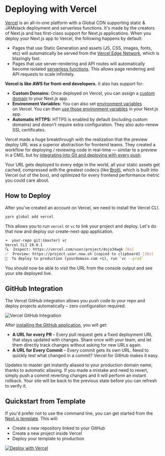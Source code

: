 # Deploying with Vercel

[Vercel](https://vercel.com/) is an all-in-one platform with a Global CDN supporting static & JAMstack deployment and serverless functions. It's made by the creators of Next.js and has first-class support for Next.js applications. When you deploy your Next.js app to Vercel, the following happens by default:

- Pages that use Static Generation and assets (JS, CSS, images, fonts, etc) will automatically be served from the [Vercel Edge Network](https://vercel.com/edge-network), which is blazingly fast.
- Pages that use server-rendering and API routes will automatically become isolated [serverless functions](https://vercel.com/docs/v2/serverless-functions/introduction). This allows page rendering and API requests to scale infinitely.

**Vercel is like AWS for front-end developers.** It also has support for:

- **Custom Domains:** Once deployed on Vercel, you can assign a [custom domain](https://vercel.com/docs/v2/custom-domains) to your Next.js app.
- **Environment Variables:** You can also set [environment variables](https://zeit.co/docs/v2/build-step#environment-variables) on Vercel. You can then [use those environment variables](https://nextjs.org/docs/api-reference/next.config.js/environment-variables) in your Next.js app.
- **Automatic HTTPS:** HTTPS is enabled by default (including custom domains) and doesn't require extra configuration. They also auto-renew SSL certificates.

Vercel made a huge breakthrough with the realization that the preview deploy URL was a superior abstraction for frontend teams. They created a workflow for deploying / reviewing code in real-time — similar to a preview in a CMS, but by [integrating into Git and deploying with every push](https://vercel.com/github).

Your URL gets deployed to every edge in the world, all your static assets get cached, compressed with the greatest codecs (like [Brotli](https://medium.com/oyotech/how-brotli-compression-gave-us-37-latency-improvement-14d41e50fee4), which is built into Vercel out of the box), and optimized for every frontend performance metric you could care about.

## How to Deploy

After you've created an account on Vercel, we need to install the Vercel CLI.

```bash
yarn global add vercel
```

This allows you to run `vercel` or `vc` to link your project and deploy. Let's do that now and deploy our create-next-app application.

```bash
➜  your-repo git:(master) vc
Vercel CLI 19.0.1
🔍  Inspect: https://vercel.com/user/project/4ojo34wgk [6s]
✅  Preview: https://project.user.now.sh [copied to clipboard] [38s]
📝  To deploy to production (yourdomain.com +1), run `vc --prod`
```

You should now be able to visit the URL from the console output and see your site deployed live.

## GitHub Integration

The Vercel GitHub integration allows you push code to your repo and deploy projects automatically – zero configuration required.

![Vercel GitHub Integration](/vercel-github.png)

After [installing the GitHub application](https://vercel.com/github), you will get:

- **A URL for every PR** – Every pull request gets a fixed deployment URL that stays updated with changes. Share once with your team, and let them directly track changes without asking for new URLs again.
- **A URL for Every Commit** – Every commit gets its own URL. Need to quickly test what changed in a commit? Vercel for GitHub makes it easy.

Updates to master get instantly aliased to your production domain name, thanks to automatic aliasing. If you made a mistake and need to revert, simply push a commit reverting changes and it will perform an instant rollback. Your site will be back to the previous state before you can refresh to verify it.

## Quickstart from Template

If you'd prefer not to use the command line, you can get started from the [Next.js template](https://vercel.com/import/nextjs). This will:

- Create a new repository linked to your GitHub
- Create a new project inside Vercel
- Deploy your template to production

[![Deploy with Vercel](https://vercel.com/button)](https://vercel.com/import/project?template=https://github.com/vercel/vercel/tree/master/examples/nextjs)
